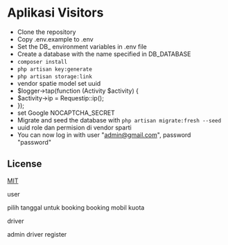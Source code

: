 # Aplikasi Visitors

-   Clone the repository
-   Copy .env.example to .env
-   Set the DB\_ environment variables in .env file
-   Create a database with the name specified in DB_DATABASE
-   `composer install`
-   `php artisan key:generate`
-   `php artisan storage:link` 
-   vendor spatie model set uuid
-   $logger->tap(function (Activity $activity) {
-   $activity->ip = Requestip::ip();
-   });
-   set Google NOCAPTCHA_SECRET
-   Migrate and seed the database with `php artisan migrate:fresh --seed`
-   uuid role dan permision di vendor sparti
-   You can now log in with user "admin@gmail.com", password "password"

## License

[MIT](https://choosealicense.com/licenses/mit/)

user
<!-- jam 1 batas booking -->
<!-- nama booking -->
<!-- batal batal pembayan jika satu jam -->
<!-- histori order user,  -->
<!-- ulasan rating,  -->
pilih tanggal untuk booking
booking mobil kuota

driver
<!-- tanggal order
fitur order
history orderan
ratting -->

admin
driver register


